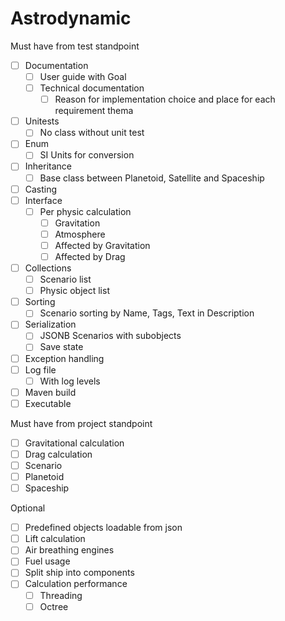 # Astrodynamic

Must have from test standpoint
- [ ] Documentation
    - [ ] User guide with Goal
    - [ ] Technical documentation
        - [ ] Reason for implementation choice and place for each requirement thema
- [ ] Unitests
    - [ ] No class without unit test
- [ ] Enum
    - [ ] SI Units for conversion
- [ ] Inheritance
    - [ ] Base class between Planetoid, Satellite and Spaceship
- [ ] Casting
- [ ] Interface
    - [ ] Per physic calculation
        - [ ] Gravitation
        - [ ] Atmosphere
        - [ ] Affected by Gravitation
        - [ ] Affected by Drag
- [ ] Collections
    - [ ] Scenario list
    - [ ] Physic object list
- [ ] Sorting
    - [ ] Scenario sorting by Name, Tags, Text in Description
- [ ] Serialization
    - [ ] JSONB Scenarios with subobjects
    - [ ] Save state
- [ ] Exception handling
- [ ] Log file
    - [ ] With log levels
- [ ] Maven build
- [ ] Executable

Must have from project standpoint
- [ ] Gravitational calculation
- [ ] Drag calculation
- [ ] Scenario
- [ ] Planetoid
- [ ] Spaceship

Optional
- [ ] Predefined objects loadable from json
- [ ] Lift calculation
- [ ] Air breathing engines
- [ ] Fuel usage
- [ ] Split ship into components
- [ ] Calculation performance
    - [ ] Threading
    - [ ] Octree
